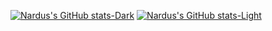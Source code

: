 [![Nardus's GitHub stats-Dark](https://github-readme-stats.vercel.app/api?username=nardus&count_private=true&show_icons=true&theme=dark#gh-dark-mode-only)](https://github.com/anuraghazra/github-readme-stats#gh-dark-mode-only)
[![Nardus's GitHub stats-Light](https://github-readme-stats.vercel.app/api?username=nardus&count_private=true&show_icons=true&theme=default#gh-light-mode-only)](https://github.com/anuraghazra/github-readme-stats#gh-light-mode-only)
